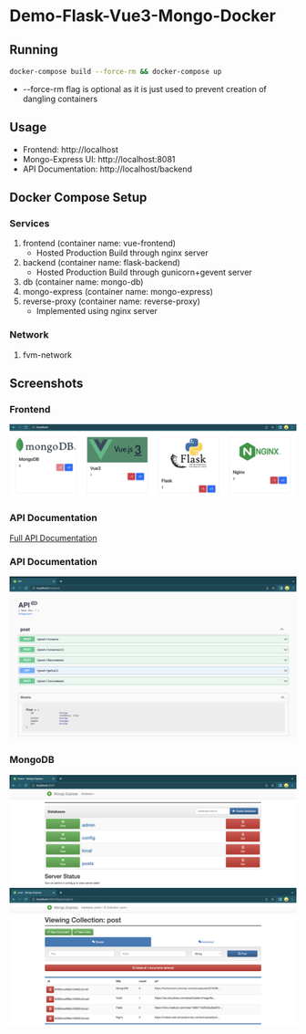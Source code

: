 # Demo-Flask-Vue3-Mongo-Docker

## Running

```sh
docker-compose build --force-rm && docker-compose up
```

- --force-rm flag is optional as it is just used to prevent creation of dangling containers

## Usage

- Frontend: http://localhost
- Mongo-Express UI: http://localhost:8081
- API Documentation: http://localhost/backend

## Docker Compose Setup

### Services

1. frontend (container name: vue-frontend)
    - Hosted Production Build through nginx server
2. backend (container name: flask-backend)
    - Hosted Production Build through gunicorn+gevent server
3. db (container name: mongo-db)
4. mongo-express (container name: mongo-express)
5. reverse-proxy (container name: reverse-proxy)
    - Implemented using nginx server

### Network

1. fvm-network

## Screenshots

### Frontend

![Frontend](./screenshots/Frontend.png)

### API Documentation

[Full API Documentation](./backend/README.md)

### API Documentation

![API Documentation](./screenshots/API%20Documentation.png)

### MongoDB

![Home](./screenshots/Mongo%20Express%20Home.png)
![Collection](./screenshots/Mongo%20Express%20Posts%20Collection.png)
